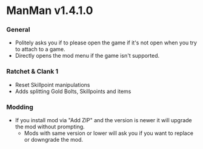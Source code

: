 # ManMan v1.4.1.0

### General
* Politely asks you if to please open the game if it's not open when you try to attach to a game.
* Directly opens the mod menu if the game isn't supported. 

### Ratchet & Clank 1
* Reset Skillpoint manipulations
* Adds splitting Gold Bolts, Skillpoints and items

### Modding
* If you install mod via "Add ZIP" and the version is newer it will upgrade the mod without prompting. 
  *  Mods with same version or lower will ask you if you want to replace or downgrade the mod. 